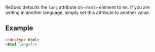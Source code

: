 ReSpec defaults the `lang` attribute on `<html>` element to en. If you are writing in another language, simply set this attribute to another value. 

## Example 
```HTML
<!doctype html>
<html lang=fr>
```